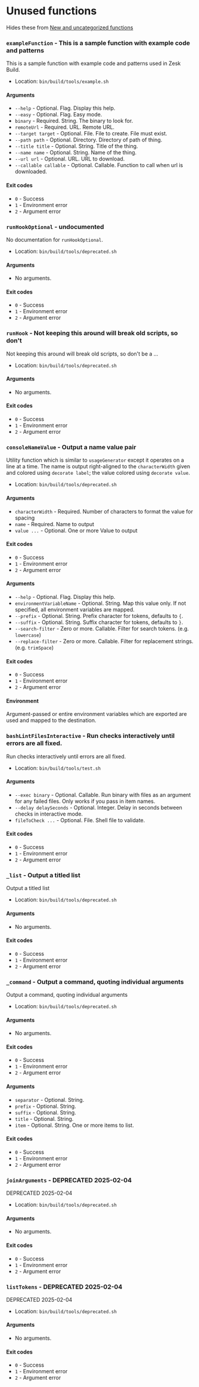 # Unused functions

Hides these from [New and uncategorized functions](./todo.md)

### `exampleFunction` - This is a sample function with example code and patterns

This is a sample function with example code and patterns used in Zesk Build.

- Location: `bin/build/tools/example.sh`

#### Arguments

- `--help` - Optional. Flag. Display this help.
- `--easy` - Optional. Flag. Easy mode.
- `binary` - Required. String. The binary to look for.
- `remoteUrl` - Required. URL. Remote URL.
- `--target target` - Optional. File. File to create. File must exist.
- `--path path` - Optional. Directory. Directory of path of thing.
- `--title title` - Optional. String. Title of the thing.
- `--name name` - Optional. String. Name of the thing.
- `--url url` - Optional. URL. URL to download.
- `--callable callable` - Optional. Callable. Function to call when url is downloaded.

#### Exit codes

- `0` - Success
- `1` - Environment error
- `2` - Argument error
### `runHookOptional` - undocumented

No documentation for `runHookOptional`.

- Location: `bin/build/tools/deprecated.sh`

#### Arguments

- No arguments.

#### Exit codes

- `0` - Success
- `1` - Environment error
- `2` - Argument error
### `runHook` - Not keeping this around will break old scripts, so don't

Not keeping this around will break old scripts, so don't be a ...

- Location: `bin/build/tools/deprecated.sh`

#### Arguments

- No arguments.

#### Exit codes

- `0` - Success
- `1` - Environment error
- `2` - Argument error
### `consoleNameValue` - Output a name value pair

Utility function which is similar to `usageGenerator` except it operates on a line at a time. The name is output
right-aligned to the `characterWidth` given and colored using `decorate label`; the value colored using `decorate value`.



- Location: `bin/build/tools/deprecated.sh`

#### Arguments

- `characterWidth` - Required. Number of characters to format the value for spacing
- `name` - Required. Name to output
- `value ...` - Optional. One or more Value to output

#### Exit codes

- `0` - Success
- `1` - Environment error
- `2` - Argument error
#### Arguments

- `--help` - Optional. Flag. Display this help.
- `environmentVariableName` - Optional. String. Map this value only. If not specified, all environment variables are mapped.
- `--prefix` - Optional. String. Prefix character for tokens, defaults to `{`.
- `--suffix` - Optional. String. Suffix character for tokens, defaults to `}`.
- `--search-filter` - Zero or more. Callable. Filter for search tokens. (e.g. `lowercase`)
- `--replace-filter` - Zero or more. Callable. Filter for replacement strings. (e.g. `trimSpace`)

#### Exit codes

- `0` - Success
- `1` - Environment error
- `2` - Argument error

#### Environment

Argument-passed or entire environment variables which are exported are used and mapped to the destination.
### `bashLintFilesInteractive` - Run checks interactively until errors are all fixed.

Run checks interactively until errors are all fixed.

- Location: `bin/build/tools/test.sh`

#### Arguments

- `--exec binary` - Optional. Callable. Run binary with files as an argument for any failed files. Only works if you pass in item names.
- `--delay delaySeconds` - Optional. Integer. Delay in seconds between checks in interactive mode.
- `fileToCheck ...` - Optional. File. Shell file to validate.

#### Exit codes

- `0` - Success
- `1` - Environment error
- `2` - Argument error
### `_list` - Output a titled list

Output a titled list

- Location: `bin/build/tools/deprecated.sh`

#### Arguments

- No arguments.

#### Exit codes

- `0` - Success
- `1` - Environment error
- `2` - Argument error
### `_command` - Output a command, quoting individual arguments

Output a command, quoting individual arguments

- Location: `bin/build/tools/deprecated.sh`

#### Arguments

- No arguments.

#### Exit codes

- `0` - Success
- `1` - Environment error
- `2` - Argument error
#### Arguments

- `separator` - Optional. String.
- `prefix` - Optional. String.
- `suffix` - Optional. String.
- `title` - Optional. String.
- `item` - Optional. String. One or more items to list.

#### Exit codes

- `0` - Success
- `1` - Environment error
- `2` - Argument error
### `joinArguments` - DEPRECATED 2025-02-04

DEPRECATED 2025-02-04

- Location: `bin/build/tools/deprecated.sh`

#### Arguments

- No arguments.

#### Exit codes

- `0` - Success
- `1` - Environment error
- `2` - Argument error
### `listTokens` - DEPRECATED 2025-02-04

DEPRECATED 2025-02-04

- Location: `bin/build/tools/deprecated.sh`

#### Arguments

- No arguments.

#### Exit codes

- `0` - Success
- `1` - Environment error
- `2` - Argument error
